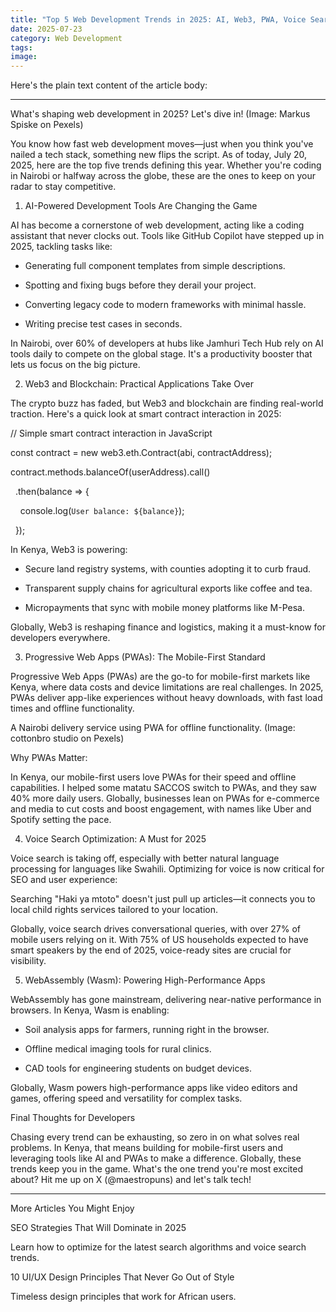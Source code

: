 ```yaml
---
title: "Top 5 Web Development Trends in 2025: AI, Web3, PWA, Voice Search, and WebAssembly"
date: 2025-07-23
category: Web Development
tags: 
image: 
---
```

Here's the plain text content of the article body:




---




What's shaping web development in 2025? Let's dive in! (Image: Markus Spiske on Pexels)




You know how fast web development moves—just when you think you've nailed a tech stack, something new flips the script. As of today, July 20, 2025, here are the top five trends defining this year. Whether you're coding in Nairobi or halfway across the globe, these are the ones to keep on your radar to stay competitive.




1. AI-Powered Development Tools Are Changing the Game

AI has become a cornerstone of web development, acting like a coding assistant that never clocks out. Tools like GitHub Copilot have stepped up in 2025, tackling tasks like:




- Generating full component templates from simple descriptions.

- Spotting and fixing bugs before they derail your project.

- Converting legacy code to modern frameworks with minimal hassle.

- Writing precise test cases in seconds.




In Nairobi, over 60% of developers at hubs like Jamhuri Tech Hub rely on AI tools daily to compete on the global stage. It's a productivity booster that lets us focus on the big picture.




2. Web3 and Blockchain: Practical Applications Take Over

The crypto buzz has faded, but Web3 and blockchain are finding real-world traction. Here's a quick look at smart contract interaction in 2025:




// Simple smart contract interaction in JavaScript

const contract = new web3.eth.Contract(abi, contractAddress);

contract.methods.balanceOf(userAddress).call()

  .then(balance => {

    console.log(`User balance: ${balance}`);

  });




In Kenya, Web3 is powering:




- Secure land registry systems, with counties adopting it to curb fraud.

- Transparent supply chains for agricultural exports like coffee and tea.

- Micropayments that sync with mobile money platforms like M-Pesa.




Globally, Web3 is reshaping finance and logistics, making it a must-know for developers everywhere.




3. Progressive Web Apps (PWAs): The Mobile-First Standard

Progressive Web Apps (PWAs) are the go-to for mobile-first markets like Kenya, where data costs and device limitations are real challenges. In 2025, PWAs deliver app-like experiences without heavy downloads, with fast load times and offline functionality.




A Nairobi delivery service using PWA for offline functionality. (Image: cottonbro studio on Pexels)




Why PWAs Matter:

In Kenya, our mobile-first users love PWAs for their speed and offline capabilities. I helped some matatu SACCOS switch to PWAs, and they saw 40% more daily users. Globally, businesses lean on PWAs for e-commerce and media to cut costs and boost engagement, with names like Uber and Spotify setting the pace.




4. Voice Search Optimization: A Must for 2025

Voice search is taking off, especially with better natural language processing for languages like Swahili. Optimizing for voice is now critical for SEO and user experience:




Searching "Haki ya mtoto" doesn't just pull up articles—it connects you to local child rights services tailored to your location.




Globally, voice search drives conversational queries, with over 27% of mobile users relying on it. With 75% of US households expected to have smart speakers by the end of 2025, voice-ready sites are crucial for visibility.




5. WebAssembly (Wasm): Powering High-Performance Apps

WebAssembly has gone mainstream, delivering near-native performance in browsers. In Kenya, Wasm is enabling:




- Soil analysis apps for farmers, running right in the browser.

- Offline medical imaging tools for rural clinics.

- CAD tools for engineering students on budget devices.




Globally, Wasm powers high-performance apps like video editors and games, offering speed and versatility for complex tasks.




Final Thoughts for Developers

Chasing every trend can be exhausting, so zero in on what solves real problems. In Kenya, that means building for mobile-first users and leveraging tools like AI and PWAs to make a difference. Globally, these trends keep you in the game. What's the one trend you're most excited about? Hit me up on X (@maestropuns) and let's talk tech!




---




More Articles You Might Enjoy




SEO Strategies That Will Dominate in 2025

Learn how to optimize for the latest search algorithms and voice search trends.




10 UI/UX Design Principles That Never Go Out of Style

Timeless design principles that work for African users.